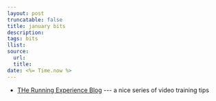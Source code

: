 ```yaml
---
layout: post
truncatable: false
title: january bits
description:
tags: bits
llist:
source:
  url:
  title:
date: <%= Time.now %>
---
```


* [THe Running Experience Blog][tre] --- a nice series of video training tips

[tre]: http://therunexperience.com/blog/
